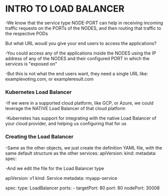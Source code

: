 # INTRO TO LOAD BALANCER

-We know that the service type NODE-PORT can help in receiving incoming traffic
requests on the PORTs of the NODES, and then routing that traffic to the
respective PODs

But what URL woudl you give your end users to access the applications?

-You could access any of the applications inside the NODES using the IP address
of any of the NODES and their configured PORT in which the services is "exposed
on"

-But this is not what the end users want, they need a single URL like:
examplevoting.com, or exampleresult.com


### Kubernetes Load Balancer

-If we were in a supported cloud platform, like GCP, or Azure, we could leverage
the NATIVE Load Balancer of that cloud platform

-Kubernetes has support for integrating with the native Load Balancer of your
cloud provider, and helping us configuring that for us


### Creating the Load Balancer

-Same as the other objects, we just create the definition YAML file, with the
same default structure as the other services:
    apiVersion:
    kind:
    metadata:
    spec:

-And we edit the file for the Load Balancer type

apiVersion: v1
kind: Service
metadata: myapp-service

spec:
    type: LoadBalancer
    ports:
      - targetPort: 80
        port: 80
        nodePort: 30008

